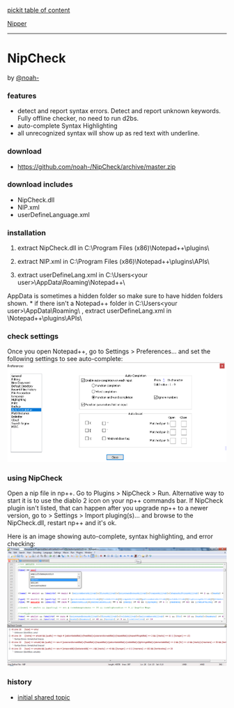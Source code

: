 [pickit table of content](https://github.com/blizzhackers/pickits/#pickits)

[Nipper](https://github.com/blizzhackers/pickits/nipper/readme.md)

---

# NipCheck
by [@noah-](https://github.com/noah-)

### features

* detect and report syntax errors. Detect and report unknown keywords. Fully offline checker, no need to run d2bs.
* auto-complete Syntax Highlighting
* all unrecognized syntax will show up as red text with underline.

### download

* <https://github.com/noah-/NipCheck/archive/master.zip>

### download includes

* NipCheck.dll
* NIP.xml
* userDefineLanguage.xml

### installation

1. extract NipCheck.dll in C:\Program Files (x86)\Notepad++\plugins\

1. extract NIP.xml in C:\Program Files (x86)\Notepad++\plugins\APIs\

1. extract userDefineLang.xml in C:\Users\<your user>\AppData\Roaming\Notepad++\

AppData is sometimes a hidden folder so make sure to have hidden folders shown. 
\* if there isn't a Notepad++ folder in C:\Users\<your user>\AppData\Roaming\ , extract userDefineLang.xml in \Notepad++\plugins\APIs\

### check settings

Once you open Notepad++, go to Settings > Preferences... and set the following settings to see auto-complete:
![nipcheck1](assets/nipcheck1.png)

### using NipCheck

Open a nip file in np++. Go to Plugins > NipCheck > Run. Alternative way to start it is to use the diablo 2 icon on your np++ commands bar.
If NipCheck plugin isn't listed, that can happen after you upgrade np++ to a newer version, go to > Settings > Import pluging(s)... and browse to the 
NipCheck.dll, restart np++ and it's ok.

Here is an image showing auto-complete, syntax highlighting, and error checking:
![nipcheck2](assets/nipcheck2.png)

### history

* [initial shared topic](https://web.archive.org/web/20180324041959/http://www.blizzhackers.cc:80/viewtopic.php?f=182&t=495129)
